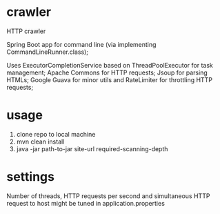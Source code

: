 # crawler
HTTP crawler

Spring Boot app for command line (via implementing CommandLineRunner.class);

Uses ExecutorCompletionService based on ThreadPoolExecutor for task management;
Apache Commons for HTTP requests;
Jsoup for parsing HTMLs;
Google Guava for minor utils and RateLimiter for throttling HTTP requests;

# usage
1. clone repo to local machine
2. mvn clean install 
3. java -jar path-to-jar site-url required-scanning-depth

# settings
Number of threads, HTTP requests per second and simultaneous HTTP request to host might be tuned in application.properties
